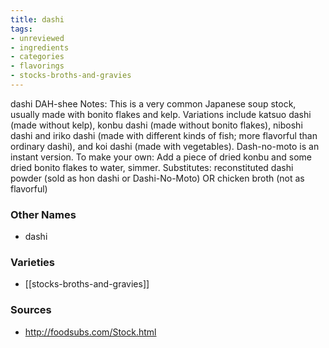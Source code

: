 ```yaml
---
title: dashi
tags:
- unreviewed
- ingredients
- categories
- flavorings
- stocks-broths-and-gravies
---
```

dashi DAH-shee Notes: This is a very common Japanese soup stock, usually made with bonito flakes and kelp. Variations include katsuo dashi (made without kelp), konbu dashi (made without bonito flakes), niboshi dashi and iriko dashi (made with different kinds of fish; more flavorful than ordinary dashi), and koi dashi (made with vegetables). Dash-no-moto is an instant version. To make your own: Add a piece of dried konbu and some dried bonito flakes to water, simmer. Substitutes: reconstituted dashi powder (sold as hon dashi or Dashi-No-Moto) OR chicken broth (not as flavorful)

### Other Names

* dashi

### Varieties

* [[stocks-broths-and-gravies]]

### Sources
* http://foodsubs.com/Stock.html
